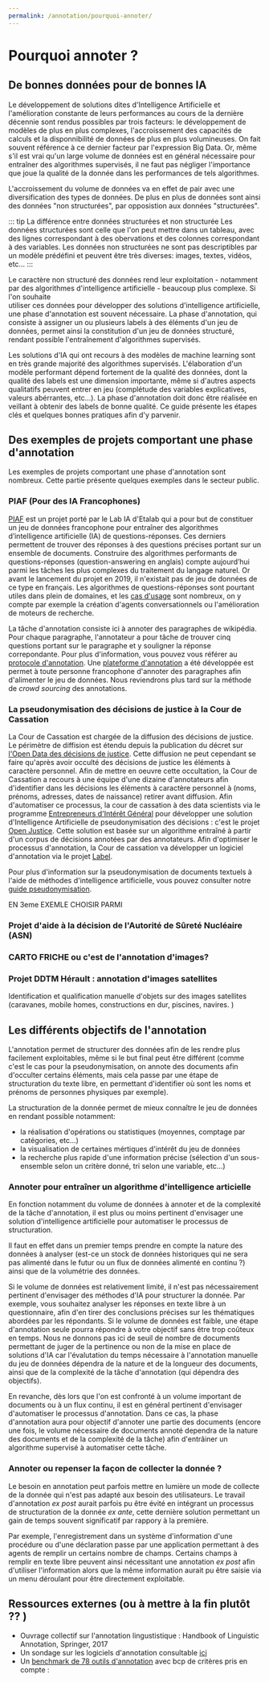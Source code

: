 ```yaml
---
permalink: /annotation/pourquoi-annoter/
---
```


# Pourquoi annoter ? 

## De bonnes données pour de bonnes IA 

Le développement de solutions dites d'Intelligence Artificielle et l'amélioration constante de leurs performances
au cours de la dernière décennie sont rendus possibles par trois facteurs: le développement de modèles 
de plus en plus complexes, l'accroissement des capacités de calculs et la disponnibilité de données de 
plus en plus volumineuses. On fait souvent référence à ce dernier facteur par l'expression Big Data. Or, même 
s'il est vrai qu'un large volume de données est en général nécessaire pour entraîner des algorithmes supervisés, il
ne faut pas négliger l'importance que joue la qualité de la donnée dans les performances de tels algorithmes.

L'accroissement du volume de données va en effet de pair avec une diversification des types de données. De plus en 
plus de données sont ainsi des données "non structurées", par opposistion aux données "structurées". 

::: tip La différence entre données structurées et non structurée
Les données structurées sont celle que l'on peut mettre dans un tableau, avec des lignes correspondant à des obervations et 
des colonnes correspondant à des variables. Les données non structurées ne sont pas descriptibles par un modèle
prédéfini et peuvent être très diverses: images, textes, vidéos, etc... 
:::

Le caractère non structuré des données rend leur exploitation - notamment par des algorithmes d'intelligence 
artificielle - beaucoup plus complexe. Si l'on souhaite  
utiliser ces données pour développer des solutions d'intelligence artificielle, une phase d'annotation est 
souvent nécessaire. La phase d'annotation, qui consiste à assigner un ou plusieurs labels à des éléments d'un jeu de 
données, permet ainsi la constitution d'un jeu de données structuré, rendant possible l'entraînement
d'algorithmes supervisés. 

Les solutions d'IA qui ont recours à des modèles de machine learning sont en très grande majorité des 
algorithmes supervisés. L'élaboration d'un modèle performant dépend fortement de la qualité des données, dont la 
qualité des labels est une dimension importante, même si d'autres aspects 
qualitatifs peuvent entrer en jeu (complétude des variables explicatives, valeurs abérrantes, etc...). La phase d'annotation 
doit donc être réalisée en veillant à obtenir des labels de bonne qualité. Ce guide présente les étapes clés et quelques 
bonnes pratiques afin d'y parvenir. 



## Des exemples de projets comportant une phase d'annotation 

Les exemples de projets comportant une phase d'annotation sont nombreux. Cette partie présente quelques 
exemples dans le secteur public. 

### PIAF (Pour des IA Francophones)

[PIAF](https://piaf.etalab.studio/) est un projet porté par le Lab IA d'Etalab qui a pour but de 
constituer un jeu de données francophone pour entraîner des algorithmes d’intelligence artificielle (IA) 
de questions-réponses. Ces derniers permettent de trouver des réponses à des questions précises 
portant sur un ensemble de documents. Construire des algorithmes performants de questions-réponses 
(question-answering en anglais) compte aujourd’hui parmi les tâches les plus complexes du 
traitement du langage naturel. Or avant le lancement du projet en 2019, il n'existait pas de jeu de 
données de ce type en français. Les algorithmes de questions-réponses sont pourtant utiles 
dans plein de domaines, et les [cas d'usage](https://piaf.etalab.studio/cas-usage/) 
sont nombreux, on y compte par exemple la création 
d'agents conversationnels ou l'amélioration de moteurs de recherche. 

La tâche d'annotation consiste ici à annoter des paragraphes de wikipédia. Pour chaque paragraphe, 
l'annotateur a pour tâche de trouver cinq questions portant sur le paragraphe et 
y souligner la réponse correpondante. Pour plus d'information, vous pouvez vous référer 
au [protocole d'annotation](https://piaf.etalab.studio/img/fr_protocol.pdf). Une [plateforme d'annotation](https://app.piaf.etalab.studio/signup/) 
a été développée est permet à toute personne francophone d'annoter des paragraphes afin d'alimenter le jeu de 
données. Nous reviendrons plus tard sur la méthode de *crowd sourcing* des annotations. 

 
### La pseudonymisation des décisions de justice à la Cour de Cassation  

La Cour de Cassation est chargée de la diffusion des décisions de justice. Le périmètre de diffision est 
étendu depuis la publication du décret 
sur [l'Open Data des décisions de justice](https://www.legifrance.gouv.fr/jo_pdf.do?id=JORFTEXT000042055251). Cette 
diffusion ne peut cependant se faire qu'après avoir occulté des décisions de justice les éléments à
caractère personnel. Afin de mettre en oeuvre cette occultation, la Cour de Cassation a recours à une équipe 
d'une dizaine d'annotateurs afin d'identifier dans les décisions les éléments à caractère personnel 
à (noms, prénoms, adresses, dates de naissance) retirer avant diffusion. Afin d'automatiser ce processus, la cour 
de cassation à des data scientists via le 
programme [Entrepreneurs d'Intérêt Général](https://entrepreneur-interet-general.etalab.gouv.fr/index.html) pour 
développer une solution d'Intelligence Artificielle de pseudonymisation des décisions : c'est le 
projet  [Open Justice](https://entrepreneur-interet-general.etalab.gouv.fr/defis/2019/openjustice.html). Cette solution 
est basée sur un algorithme entraîné à partir d'un corpus de décisions annotées par des annotateurs. Afin 
d'optimiser le processus d'annotation, la Cour de cassation va développer un logiciel d'annotation via le projet
[Label](https://entrepreneur-interet-general.etalab.gouv.fr/defis/2020/label.html).

Pour plus d'information sur la pseudonymisation de documents textuels à l'aide de méthodes d'intelligence
artificielle, vous pouvez consulter notre [guide pseudonymisation](https://guides.etalab.gouv.fr/pseudonymisation/#a-quoi-sert-ce-guide). 





EN 3eme EXEMLE CHOISIR PARMI

### Projet d'aide à la décision de l'Autorité de Sûreté Nucléaire (ASN) 
### CARTO FRICHE ou c'est de l'annotation d'images?
### Projet DDTM Hérault : annotation d'images satellites 
Identification et qualification manuelle d'objets sur des images satellites (caravanes, mobile 
homes, constructions en dur, piscines, navires. )



## Les différents objectifs de l'annotation 

L'annotation permet de structurer des données afin de les rendre plus facilement exploitables, même si le 
but final peut être différent (comme c'est le cas pour la pseudonymisation, on 
annote des documents afin d'occulter certains éléments, mais cela passe par une étape de structuration du texte 
libre, en permettant d'identifier où sont les noms et prénoms de personnes physiques par exemple). 

La structuration de la donnée permet de mieux connaître le jeu de données en rendant possible notamment: 
- la réalisation d'opérations ou statistiques (moyennes, comptage par catégories, etc...)
- la visualisation de certaines mértiques d'intérêt du jeu de données 
- la recherche plus rapide d'une information précise (sélection d'un sous-ensemble selon un critère
donné, tri selon une variable, etc...)


### Annoter pour entraîner un algorithme d'intelligence articielle 

En fonction notamment du volume de données à annoter et de la complexité de la tâche d'annotation, il 
est plus ou moins pertinent d'envisager une solution d'intelligence artificielle pour automatiser 
le processus de structuration. 

Il faut en effet dans un premier temps prendre en compte la nature des données à analyser (est-ce un 
stock de données historiques qui ne sera pas alimenté dans le futur ou un flux de données alimenté 
en continu ?) ainsi que de la volumétrie des données. 

Si le volume de données est relativement limité, il n'est pas nécessairement
pertinent d'envisager des méthodes d'IA pour structurer la donnée. Par exemple, vous souhaitez analyser les
réponses en texte libre à un questionnaire, afin d'en tirer des conclusions précises sur les thématiques abordées
par les répondants. Si le volume de données est faible, une étape d'annotation seule pourra répondre à votre 
objectif sans être trop coûteux en temps.  Nous ne donnons pas ici de seuil de nombre de documents 
permettant de juger de la pertinence ou non de la mise en place de solutions d'IA car l'évalutation du temps
nécessaire à l'annotation manuelle du jeu de données dépendra de la nature et de la longueur des documents, ainsi
que de la complexité de la tâche d'annotation (qui dépendra des objectifs). 

En revanche, dès lors que l'on est confronté à un volume important de documents ou à un flux continu, il est en 
général pertinent d'envisager d'automatiser le processus d'annotation. Dans ce cas, la phase d'annotation aura 
pour objectif d'annoter une partie des documents (encore une fois, le volume nécessaire de documents annoté 
dependra de la nature des documents et de la complexité de la tâche) afin d'entrâiner un algorithme supervisé 
à automatiser cette tâche. 


### Annoter ou repenser la façon de collecter la donnée ? 

Le besoin en annotation peut parfois mettre en lumière un mode de collecte de la donnée qui n'est pas adapté
aux besoin des utilisateurs. Le travail d'annotation *ex post* aurait parfois pu être évité en 
intégrant un processus de structuration de la donnée *ex ante*, cette dernière solution permettant un gain 
de temps souvent significatif par rappory à la première. 

Par exemple, l'enregistrement dans un système d'information d'une procédure ou d'une déclaration passe par
une application permettant à des agents de remplir un certains nombre de champs. Certains champs à remplir
en texte libre peuvent ainsi nécessitant une annotation *ex post* afin d'utiliser l'information 
alors que la même information aurait pu être saisie via un menu déroulant pour être directement exploitable. 


## Ressources externes (ou à mettre à la fin plutôt ?? )

- Ouvrage collectif sur l'annotation lingustistique : Handbook of Linguistic Annotation, Springer, 2017
- Un sondage sur les logiciels d'annotation consultable [ici](https://github.com/alvations/annotate-questionnaire)
- Un [benchmark de 78 outils d'annotation](https://academic.oup.com/bib/article/doi/10.1093/bib/bbz130/5670958#190144135 ) avec bcp de critères pris en compte : 



